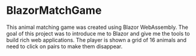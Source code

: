 # BlazorMatchGame
This animal matching game was created using Blazor WebAssembly.
The goal of this project was to introduce me to Blazor and give me the tools to build rich web applications.
The player is shown a grid of 16 animals and need to click on pairs to make them disappear.
